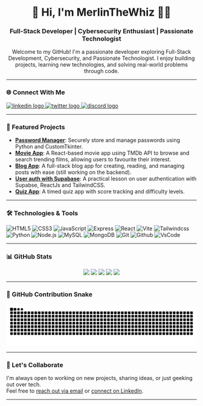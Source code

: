 <h1 align="center">👋 Hi, I'm MerlinTheWhiz 🧙‍♂️</h1>
<h3 align="center">Full-Stack Developer | Cybersecurity Enthusiast | Passionate Technologist</h3>

<p align="center">
Welcome to my GitHub! I'm a passionate developer exploring Full-Stack Development, Cybersecurity, and Passionate Technologist. I enjoy building projects, learning new technologies, and solving real-world problems through code.
</p>

---

### 🌐 Connect With Me 
<div align="left">
  <a href="https://linkedin.com/in/michaelanokamcodes">
    <img src="https://raw.githubusercontent.com/maurodesouza/profile-readme-generator/master/src/assets/icons/social/linkedin/default.svg" width="52" height="40" alt="linkedin logo" />
  </a>
  <a href="https://x.com/michael_anokam">
    <img src="https://raw.githubusercontent.com/maurodesouza/profile-readme-generator/master/src/assets/icons/social/twitter/default.svg" width="52" height="40" alt="twitter logo" />
  </a>
  <a href="https://discordapp.com/users/1010640810695479309">
    <img src="https://raw.githubusercontent.com/maurodesouza/profile-readme-generator/master/src/assets/icons/social/discord/default.svg" width="52" height="40" alt="discord logo" />
  </a>
</div>

---

### 🚀 Featured Projects

- [**Password Manager**](https://github.com/MerlinTheWhiz/password-manager): Securely store and manage passwords using Python and CustomTkinter.
- [**Movie App**](https://github.com/MerlinTheWhiz/movie-app): A React-based movie app using TMDb API to browse and search trending films, allowing users to favourite their interest.
- [**Blog App**](https://github.com/MerlinTheWhiz/Whizlog-Blog-app-): A full-stack blog app for creating, reading, and managing posts with ease (still working on the backend).
- [**User auth with Supabase**](https://github.com/MerlinTheWhiz/user-auth-with-supabase): A practical lesson on user authentication with Supabse, ReactJs and TailwindCSS.
- [**Quiz App**](https://github.com/MerlinTheWhiz/quiz-app): A timed quiz app with score tracking and difficulty levels.

---

### 🛠️ Technologies & Tools

  ![HTML5](https://img.shields.io/badge/-HTML5-orange?style=for-the-badge&logo=html5&logoColor=white) ![CSS3](https://img.shields.io/badge/-CSS3-blue?style=for-the-badge&logo=css3&logoColor=white) ![JavaScript](https://img.shields.io/badge/-JavaScript-yellow?style=for-the-badge&logo=javascript&logoColor=black) ![Express](https://img.shields.io/badge/-Express-indigo?style=for-the-badge&logo=express&logoColor=white) ![React](https://img.shields.io/badge/-React-blue?style=for-the-badge&logo=react&logoColor=white) ![Vite](https://img.shields.io/badge/-Vite-yellow?style=for-the-badge&logo=vite&logoColor=white) ![Tailwindcss](https://img.shields.io/badge/-Tailwindcss-blue?style=for-the-badge&logo=tailwindcss&logoColor=white) ![Python](https://img.shields.io/badge/-Python-red?style=for-the-badge&logo=python&logoColor=black) ![Node.js](https://img.shields.io/badge/-Node.js-green?style=for-the-badge&logo=node.js&logoColor=white) ![MySQL](https://img.shields.io/badge/-MySQL-red?style=for-the-badge&logo=mysql&logoColor=black) ![MongoDB](https://img.shields.io/badge/-MongoDB-green?style=for-the-badge&logo=mongodb&logoColor=white) ![Git](https://img.shields.io/badge/-Git-red?style=for-the-badge&logo=git&logoColor=black) ![Github](https://img.shields.io/badge/-Github-black?style=for-the-badge&logo=github&logoColor=white) ![VsCode](https://img.shields.io/badge/-VsCode-blue?style=for-the-badge&logo=vscode&logoColor=black)

---

### 📊 GitHub Stats
<div align="center">
  <img src="https://github-readme-stats.vercel.app/api?username=MerlinTheWhiz&show_icons=true&count_private=true&theme=dracula" height="150" />
  <img src="https://github-readme-stats.vercel.app/api/top-langs/?username=MerlinTheWhiz&layout=compact&theme=dracula" height="150" />
  <img src="https://streak-stats.demolab.com?user=MerlinTheWhiz&theme=dracula" height="150" />
  <img src="https://github-profile-trophy.vercel.app/?username=MerlinTheWhiz&theme=dracula" height="150" />
  <img src="https://github-readme-activity-graph.vercel.app/graph?username=MerlinTheWhiz&radius=16&theme=react&area=true" height="300" />
</div>

---

### 🐍 GitHub Contribution Snake
<div align="center">
  <img src="https://raw.githubusercontent.com/MerlinTheWhiz/MerlinTheWhiz/output/snake.svg" alt="Snake animation" />
</div>

---

### 🤝 Let's Collaborate

I'm always open to working on new projects, sharing ideas, or just geeking out over tech.  
Feel free to [reach out via email](mailto:toei.pattarapong@gmail.com) or [connect on LinkedIn](https://linkedin.com/in/michael-anokam-3a0773293).

---

